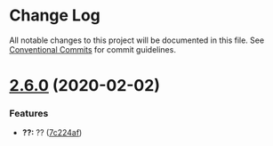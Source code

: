 # Change Log

All notable changes to this project will be documented in this file.
See [Conventional Commits](https://conventionalcommits.org) for commit guidelines.

# [2.6.0](https://github.com/ykforerlang/lerna-repo/compare/v2.5.7...v2.6.0) (2020-02-02)


### Features

* **??:** ?? ([7c224af](https://github.com/ykforerlang/lerna-repo/commit/7c224af014e51256a3973fc425ac71ff59e3c191))
